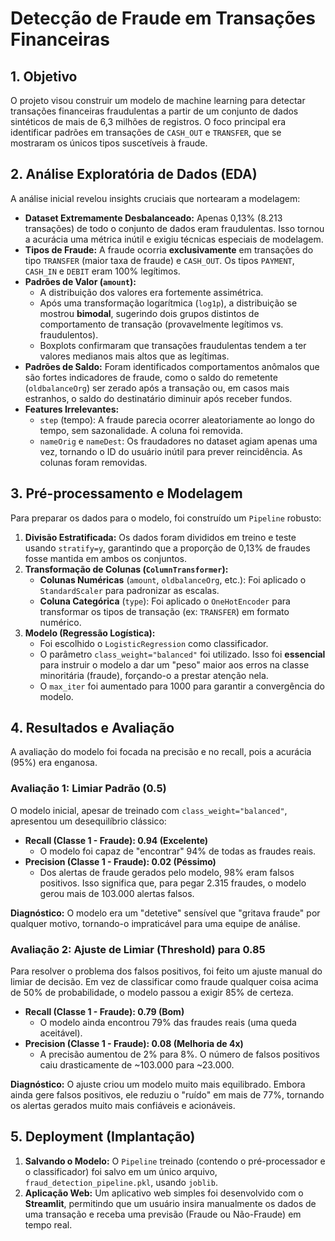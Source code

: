 

#  Detecção de Fraude em Transações Financeiras

## 1. Objetivo

O projeto visou construir um modelo de machine learning para detectar transações financeiras fraudulentas a partir de um conjunto de dados sintéticos de mais de 6,3 milhões de registros. O foco principal era identificar padrões em transações de `CASH_OUT` e `TRANSFER`, que se mostraram os únicos tipos suscetíveis à fraude.

## 2. Análise Exploratória de Dados (EDA)

A análise inicial revelou insights cruciais que nortearam a modelagem:

* **Dataset Extremamente Desbalanceado:** Apenas 0,13% (8.213 transações) de todo o conjunto de dados eram fraudulentas. Isso tornou a acurácia uma métrica inútil e exigiu técnicas especiais de modelagem.
* **Tipos de Fraude:** A fraude ocorria **exclusivamente** em transações do tipo `TRANSFER` (maior taxa de fraude) e `CASH_OUT`. Os tipos `PAYMENT`, `CASH_IN` e `DEBIT` eram 100% legítimos.
* **Padrões de Valor (`amount`):**
    * A distribuição dos valores era fortemente assimétrica.
    * Após uma transformação logarítmica (`log1p`), a distribuição se mostrou **bimodal**, sugerindo dois grupos distintos de comportamento de transação (provavelmente legítimos vs. fraudulentos).
    * Boxplots confirmaram que transações fraudulentas tendem a ter valores medianos mais altos que as legítimas.
* **Padrões de Saldo:** Foram identificados comportamentos anômalos que são fortes indicadores de fraude, como o saldo do remetente (`oldbalanceOrg`) ser zerado após a transação ou, em casos mais estranhos, o saldo do destinatário diminuir após receber fundos.
* **Features Irrelevantes:**
    * `step` (tempo): A fraude parecia ocorrer aleatoriamente ao longo do tempo, sem sazonalidade. A coluna foi removida.
    * `nameOrig` e `nameDest`: Os fraudadores no dataset agiam apenas uma vez, tornando o ID do usuário inútil para prever reincidência. As colunas foram removidas.

## 3. Pré-processamento e Modelagem

Para preparar os dados para o modelo, foi construído um `Pipeline` robusto:

1.  **Divisão Estratificada:** Os dados foram divididos em treino e teste usando `stratify=y`, garantindo que a proporção de 0,13% de fraudes fosse mantida em ambos os conjuntos.
2.  **Transformação de Colunas (`ColumnTransformer`):**
    * **Colunas Numéricas** (`amount`, `oldbalanceOrg`, etc.): Foi aplicado o `StandardScaler` para padronizar as escalas.
    * **Coluna Categórica** (`type`): Foi aplicado o `OneHotEncoder` para transformar os tipos de transação (ex: `TRANSFER`) em formato numérico.
3.  **Modelo (Regressão Logística):**
    * Foi escolhido o `LogisticRegression` como classificador.
    * O parâmetro `class_weight="balanced"` foi utilizado. Isso foi **essencial** para instruir o modelo a dar um "peso" maior aos erros na classe minoritária (fraude), forçando-o a prestar atenção nela.
    * O `max_iter` foi aumentado para 1000 para garantir a convergência do modelo.

## 4. Resultados e Avaliação

A avaliação do modelo foi focada na precisão e no recall, pois a acurácia (95%) era enganosa.

### Avaliação 1: Limiar Padrão (0.5)

O modelo inicial, apesar de treinado com `class_weight="balanced"`, apresentou um desequilíbrio clássico:

* **Recall (Classe 1 - Fraude): 0.94 (Excelente)**
    * O modelo foi capaz de "encontrar" 94% de todas as fraudes reais.
* **Precision (Classe 1 - Fraude): 0.02 (Péssimo)**
    * Dos alertas de fraude gerados pelo modelo, 98% eram falsos positivos. Isso significa que, para pegar 2.315 fraudes, o modelo gerou mais de 103.000 alertas falsos.

**Diagnóstico:** O modelo era um "detetive" sensível que "gritava fraude" por qualquer motivo, tornando-o impraticável para uma equipe de análise.

### Avaliação 2: Ajuste de Limiar (Threshold) para 0.85

Para resolver o problema dos falsos positivos, foi feito um ajuste manual do limiar de decisão. Em vez de classificar como fraude qualquer coisa acima de 50% de probabilidade, o modelo passou a exigir 85% de certeza.

* **Recall (Classe 1 - Fraude): 0.79 (Bom)**
    * O modelo ainda encontrou 79% das fraudes reais (uma queda aceitável).
* **Precision (Classe 1 - Fraude): 0.08 (Melhoria de 4x)**
    * A precisão aumentou de 2% para 8%. O número de falsos positivos caiu drasticamente de ~103.000 para ~23.000.

**Diagnóstico:** O ajuste criou um modelo muito mais equilibrado. Embora ainda gere falsos positivos, ele reduziu o "ruído" em mais de 77%, tornando os alertas gerados muito mais confiáveis e acionáveis.

## 5. Deployment (Implantação)

1.  **Salvando o Modelo:** O `Pipeline` treinado (contendo o pré-processador e o classificador) foi salvo em um único arquivo, `fraud_detection_pipeline.pkl`, usando `joblib`.
2.  **Aplicação Web:** Um aplicativo web simples foi desenvolvido com o **Streamlit**, permitindo que um usuário insira manualmente os dados de uma transação e receba uma previsão (Fraude ou Não-Fraude) em tempo real.

